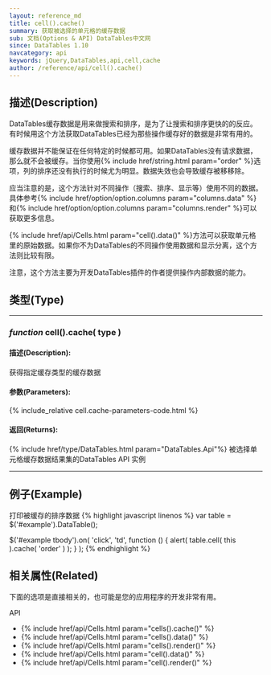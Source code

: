 ```yaml
---
layout: reference_md
title: cell().cache()
summary: 获取被选择的单元格的缓存数据
sub: 文档(Options & API) DataTables中文网
since: DataTables 1.10
navcategory: api
keywords: jQuery,DataTables,api,cell,cache
author: /reference/api/cell().cache()
---
```


## 描述(Description)
DataTables缓存数据是用来做搜索和排序，是为了让搜索和排序更快的的反应。有时候用这个方法获取DataTables已经为那些操作缓存好的数据是非常有用的。

缓存数据并不能保证在任何特定的时候都可用。如果DataTables没有请求数据，那么就不会被缓存。当你使用{% include href/string.html param="order" %}选项，列的排序还没有执行的时候尤为明显。数据失效也会导致缓存被移移除。

应当注意的是，这个方法针对不同操作（搜索、排序、显示等）使用不同的数据。具体参考{% include href/option/option.columns param="columns.data" %}和{% include href/option/option.columns param="columns.render" %}可以获取更多信息。

{% include href/api/Cells.html param="cell().data()" %}方法可以获取单元格里的原始数据。如果你不为DataTables的不同操作使用数据和显示分离，这个方法则比较有限。

注意，这个方法主要为开发DataTables插件的作者提供操作内部数据的能力。

## 类型(Type)

---

### _function_ cell().cache( type )

#### 描述(Description):
获得指定缓存类型的缓存数据 

#### 参数(Parameters):
{% include_relative cell.cache-parameters-code.html %}

#### 返回(Returns):
{% include href/type/DataTables.html param="DataTables.Api"%}
被选择单元格缓存数据结果集的DataTables API 实例

---

## 例子(Example)
打印被缓存的排序数据
{% highlight javascript linenos %}
var table = $('#example').DataTable();
 
$('#example tbody').on( 'click', 'td', function () {
    alert( table.cell( this ).cache( 'order' ) );
} );
{% endhighlight %}




## 相关属性(Related)
下面的选项是直接相关的，也可能是您的应用程序的开发非常有用。

API

- {% include href/api/Cells.html param="cells().cache()" %}
- {% include href/api/Cells.html param="cells().data()" %}
- {% include href/api/Cells.html param="cells().render()" %}
- {% include href/api/Cells.html param="cell().data()" %}
- {% include href/api/Cells.html param="cell().render()" %}



